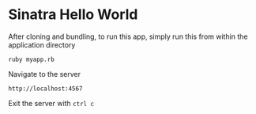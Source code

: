 # Sinatra Hello World

After cloning and bundling, to run this app, simply run this from within the application directory
```
ruby myapp.rb
```

Navigate to the server
```
http://localhost:4567
```

Exit the server with `ctrl c`

